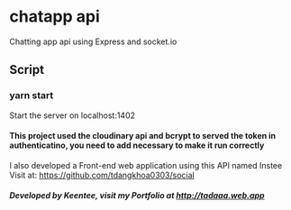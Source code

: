 # chatapp api

Chatting app api using Express and socket.io

## Script

### yarn start

Start the server on localhost:1402
#### This project used the cloudinary api and bcrypt to served the token in authenticatino, you need to add necessary to make it run correctly

I also developed a Front-end web application using this API named Instee
Visit at: https://github.com/tdangkhoa0303/social
##### Developed by Keentee, visit my Portfolio at http://tadaaa.web.app
